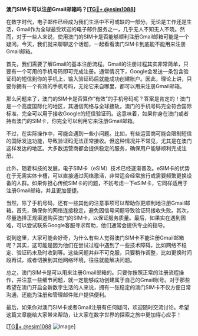 **澳门SIM卡可以注册Gmail邮箱吗？[[TG💪+ @esim1088](https://t.me/s/esim1088)]**

在数字时代，电子邮件已经成为我们生活中不可或缺的一部分。无论是工作还是生活，Gmail作为全球最受欢迎的电子邮件服务之一，几乎无人不知无人不晓。然而，对于一些人来说，使用澳门的SIM卡是否能够顺利注册Gmail邮箱可能是一个疑问。今天，我们就来聊聊这个话题，一起看看澳门SIM卡到底能不能用来注册Gmail邮箱。

首先，我们需要了解Gmail的基本注册流程。Gmail的注册过程其实非常简单，只要有一个可用的手机号码即可完成注册。通常情况下，Google会发送一条包含验证码的短信到你的手机上，输入验证码后就能成功创建账户。因此，理论上讲，只要你拥有一个有效的手机号码，无论它来自哪里，都可以用来注册Gmail邮箱。

那么问题来了，澳门的SIM卡是否算作“有效”的手机号码呢？答案是肯定的！澳门是一个高度国际化的地区，其通信网络与全球接轨，澳门的手机号码完全符合国际标准，完全可以用于接收Google的短信验证码。这意味着，如果你身在澳门或者持有澳门的SIM卡，你完全可以利用它来注册Gmail邮箱。

不过，在实际操作中，可能会遇到一些小问题。比如，有些运营商可能会限制短信的国际发送功能，导致验证码无法正常接收。但这种情况并不常见，尤其是在澳门这样发达的地区。大多数运营商都会提供稳定的服务，确保用户能够顺利完成注册。

此外，随着科技的发展，电子SIM卡（eSIM）技术已经逐渐普及。eSIM卡的优势在于无需实体卡槽，可以直接通过网络激活，非常适合经常旅行或需要频繁更换设备的人群。如果你担心传统SIM卡的问题，不妨考虑一下eSIM卡，它同样适用于注册Gmail邮箱，并且更加便捷。

当然，除了手机号码，还有一些其他的注意事项可以帮助你更顺利地注册Gmail邮箱。首先，确保你的网络连接稳定，避免因信号问题导致验证码接收失败。其次，尽量选择正规渠道购买澳门的SIM卡，以保证服务质量。最后，如果实在遇到困难，可以尝试联系Google客服寻求帮助，他们通常会提供专业的指导。

说到这里，大家可能会好奇，为什么有些人觉得澳门SIM卡不能注册Gmail邮箱呢？其实，这可能是因为他们在尝试过程中遇到了一些技术障碍，比如网络不稳定、验证码未及时收到等。这些问题并非不可克服，只要稍作调整，比如更换时间段再试，或者切换到其他网络环境，往往就能解决问题。

总之，澳门SIM卡是可以用来注册Gmail邮箱的。只要你按照正常的注册流程操作，并注意一些细节问题，就一定能够成功创建属于自己的Gmail账号。对于那些希望在澳门开启全新数字生活的人来说，拥有一张稳定的澳门SIM卡不仅方便日常沟通，还能为注册和管理邮件账户提供便利。

最后，如果你对澳门SIM卡或者Gmail注册有任何疑问，欢迎随时交流讨论。希望这篇文章能给大家带来帮助，让大家在数字世界的探索之旅中更加得心应手！

[[TG💪+ @esim1088](https://t.me/s/esim1088) ![Image](https://i.postimg.cc/4NQfJmqS/Snipaste-2025-05-13-00-14-12.png)]